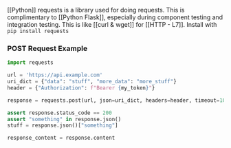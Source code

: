 [[Python]] requests is a library used for doing requests. This is complimentary to [[Python Flask]], especially during component testing and integration testing. This is like [[curl & wget]] for [[HTTP - L7]]. 
Install with `pip install requests`
### POST Request Example
```python
import requests

url = 'https://api.example.com'
uri_dict = {"data": "stuff", "more_data": "more_stuff"}
header = {"Authorization": f"Bearer {my_token}"}

response = requests.post(url, json=uri_dict, headers=header, timeout=10)

assert response.status_code == 200
assert "something" in response.json()
stuff = response.json()["something"]

response_content = response.content
```
